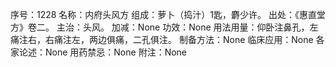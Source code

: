 序号：1228
名称：内府头风方
组成：萝卜（捣汁）1匙，麝少许。
出处：《惠直堂方》卷二。
主治：头风。
加减：None
功效：None
用法用量：仰卧注鼻孔，左痛注右，右痛注左，两边俱痛，二孔俱注。
制备方法：None
临床应用：None
各家论述：None
用药禁忌：None
附注：None
